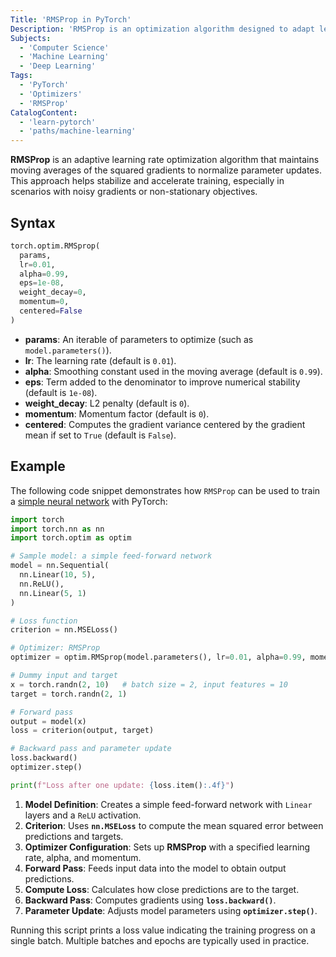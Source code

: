 ```yaml
---
Title: 'RMSProp in PyTorch'
Description: 'RMSProp is an optimization algorithm designed to adapt learning rates for each parameter during training.'
Subjects:
  - 'Computer Science'
  - 'Machine Learning'
  - 'Deep Learning'
Tags:
  - 'PyTorch'
  - 'Optimizers'
  - 'RMSProp'
CatalogContent:
  - 'learn-pytorch'
  - 'paths/machine-learning'
---
```


**RMSProp** is an adaptive learning rate optimization algorithm that maintains moving averages of the squared gradients to normalize parameter updates. This approach helps stabilize and accelerate training, especially in scenarios with noisy gradients or non-stationary objectives.

## Syntax

```python
torch.optim.RMSprop(
  params,
  lr=0.01,
  alpha=0.99,
  eps=1e-08,
  weight_decay=0,
  momentum=0,
  centered=False
)
```

- **params**: An iterable of parameters to optimize (such as `model.parameters()`).
- **lr**: The learning rate (default is `0.01`).
- **alpha**: Smoothing constant used in the moving average (default is `0.99`).
- **eps**: Term added to the denominator to improve numerical stability (default is `1e-08`).
- **weight_decay**: L2 penalty (default is `0`).
- **momentum**: Momentum factor (default is `0`).
- **centered**: Computes the gradient variance centered by the gradient mean if set to `True` (default is `False`).

## Example

The following code snippet demonstrates how `RMSProp` can be used to train a [simple neural network](https://www.codecademy.com/article/what-are-neural-nets) with PyTorch:

```python
import torch
import torch.nn as nn
import torch.optim as optim

# Sample model: a simple feed-forward network
model = nn.Sequential(
  nn.Linear(10, 5),
  nn.ReLU(),
  nn.Linear(5, 1)
)

# Loss function
criterion = nn.MSELoss()

# Optimizer: RMSProp
optimizer = optim.RMSprop(model.parameters(), lr=0.01, alpha=0.99, momentum=0.9)

# Dummy input and target
x = torch.randn(2, 10)   # batch size = 2, input features = 10
target = torch.randn(2, 1)

# Forward pass
output = model(x)
loss = criterion(output, target)

# Backward pass and parameter update
loss.backward()
optimizer.step()

print(f"Loss after one update: {loss.item():.4f}")
```

1. **Model Definition**: Creates a simple feed-forward network with `Linear` layers and a `ReLU` activation.  
2. **Criterion**: Uses **`nn.MSELoss`** to compute the mean squared error between predictions and targets.  
3. **Optimizer Configuration**: Sets up **RMSProp** with a specified learning rate, alpha, and momentum.  
4. **Forward Pass**: Feeds input data into the model to obtain output predictions.  
5. **Compute Loss**: Calculates how close predictions are to the target.  
6. **Backward Pass**: Computes gradients using **`loss.backward()`**.  
7. **Parameter Update**: Adjusts model parameters using **`optimizer.step()`**.  

Running this script prints a loss value indicating the training progress on a single batch. Multiple batches and epochs are typically used in practice.
